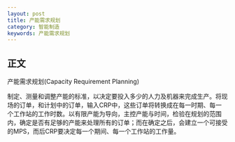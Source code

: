 ```yaml
---
layout: post
title: 产能需求规划
category: 智能制造
keywords: 产能需求规划
---
```



## 正文
产能需求规划(Capacity Requirement Planning)

制定、测量和调整产能的标准，以决定要投入多少的人力及机器来完成生产。将现场的订单，和计划中的订单，输入CRP中，这些订单将转换成在每一时期、每一个工作站的工作时数。以有限产能为导向，主控产能与时间，检验在规划的范围内，确定是否有足够的产能来处理所有的订单；而在确定之后，会建立一个可接受的MPS，而后CRP要决定每一个期间、每一个工作站的工作量。